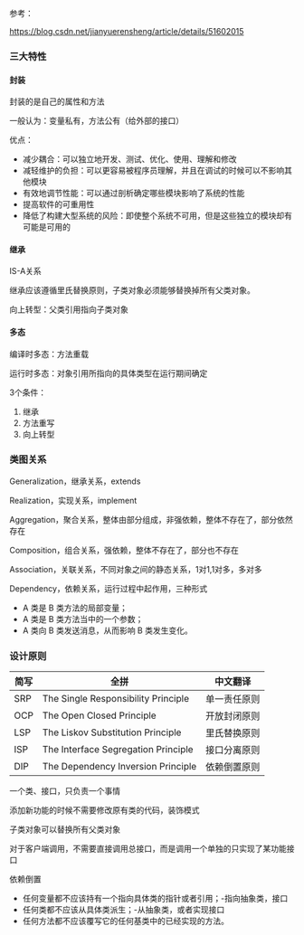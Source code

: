 参考：

https://blog.csdn.net/jianyuerensheng/article/details/51602015

### 三大特性

#### **封装**

封装的是自己的属性和方法

一般认为：变量私有，方法公有（给外部的接口）

优点：

- 减少耦合：可以独立地开发、测试、优化、使用、理解和修改
- 减轻维护的负担：可以更容易被程序员理解，并且在调试的时候可以不影响其他模块
- 有效地调节性能：可以通过剖析确定哪些模块影响了系统的性能
- 提高软件的可重用性
- 降低了构建大型系统的风险：即使整个系统不可用，但是这些独立的模块却有可能是可用的



#### **继承**

IS-A关系

继承应该遵循里氏替换原则，子类对象必须能够替换掉所有父类对象。 

向上转型：父类引用指向子类对象



#### **多态**

编译时多态：方法重载



运行时多态：对象引用所指向的具体类型在运行期间确定

3个条件：

1. 继承
2. 方法重写
3. 向上转型



### **类图关系**

Generalization，继承关系，extends

Realization，实现关系，implement

Aggregation，聚合关系，整体由部分组成，非强依赖，整体不存在了，部分依然存在

Composition，组合关系，强依赖，整体不存在了，部分也不存在

Association，关联关系，不同对象之间的静态关系，1对1,1对多，多对多

Dependency，依赖关系，运行过程中起作用，三种形式

- A 类是 B 类方法的局部变量；
- A 类是 B 类方法当中的一个参数；
- A 类向 B 类发送消息，从而影响 B 类发生变化。



### 设计原则

| 简写 | 全拼                                | 中文翻译     |
| ---- | ----------------------------------- | ------------ |
| SRP  | The Single Responsibility Principle | 单一责任原则 |
| OCP  | The Open Closed Principle           | 开放封闭原则 |
| LSP  | The Liskov Substitution Principle   | 里氏替换原则 |
| ISP  | The Interface Segregation Principle | 接口分离原则 |
| DIP  | The Dependency Inversion Principle  | 依赖倒置原则 |

一个类、接口，只负责一个事情



添加新功能的时候不需要修改原有类的代码，装饰模式



子类对象可以替换所有父类对象



对于客户端调用，不需要直接调用总接口，而是调用一个单独的只实现了某功能接口



依赖倒置

- 任何变量都不应该持有一个指向具体类的指针或者引用；-指向抽象类，接口
- 任何类都不应该从具体类派生；-从抽象类，或者实现接口
- 任何方法都不应该覆写它的任何基类中的已经实现的方法。



